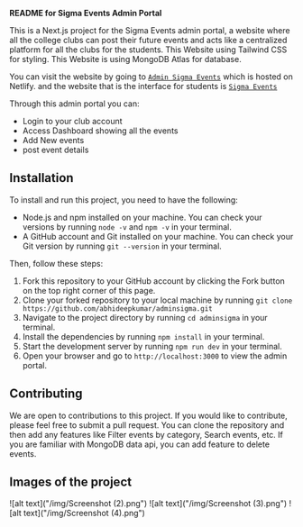 **README for Sigma Events Admin Portal**

This is a Next.js project for the Sigma Events admin portal, a website where all the college clubs can post their future events and acts like a centralized platform for all the clubs for the students.
This Website using Tailwind CSS for styling.
This Website is using MongoDB Atlas for database.

You can visit the website by going to [`Admin Sigma Events`](https://sigmaforclubs.netlify.app/) which is hosted on Netlify.
and the website that is the interface for students is [`Sigma Events`](https://sigmaevents.netlify.app/)

Through this admin portal you can:

* Login to your club account
* Access Dashboard showing all the events
* Add New events
* post event details


## Installation

To install and run this project, you need to have the following:

- Node.js and npm installed on your machine. You can check your versions by running `node -v` and `npm -v` in your terminal.
- A GitHub account and Git installed on your machine. You can check your Git version by running `git --version` in your terminal.

Then, follow these steps:

1. Fork this repository to your GitHub account by clicking the Fork button on the top right corner of this page.
2. Clone your forked repository to your local machine by running `git clone https://github.com/abhideepkumar/adminsigma.git`
3. Navigate to the project directory by running `cd adminsigma` in your terminal.
4. Install the dependencies by running `npm install` in your terminal.
5. Start the development server by running `npm run dev` in your terminal.
6. Open your browser and go to `http://localhost:3000` to view the admin portal.

## Contributing
We are open to contributions to this project. If you would like to contribute, please feel free to submit a pull request.
You can clone the repository and then add any features like Filter events by category, Search events, etc.
If you are familiar with MongoDB data api, you can add feature to delete events.

## Images of the project
![alt text]("/img/Screenshot (2).png")
![alt text]("/img/Screenshot (3).png")
![alt text]("/img/Screenshot (4).png")
